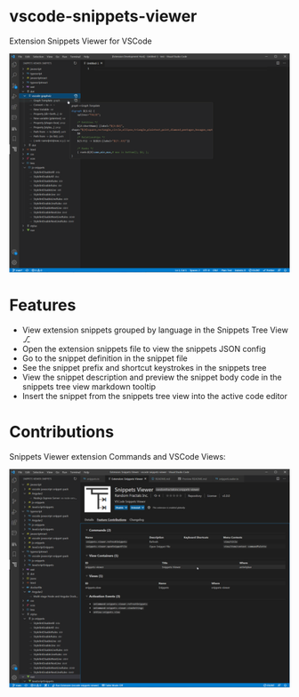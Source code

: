 # vscode-snippets-viewer

Extension Snippets Viewer for VSCode

![Snippets Viewer Tree View](https://raw.githubusercontent.com/RandomFractals/vscode-snippets-viewer/main/images/snippets-viewer-tree-view.png)

# Features

- View extension snippets grouped by language in the Snippets Tree View ⎇
- Open the extension snippets file to view the snippets JSON config
- Go to the snippet definition in the snippet file
- See the snippet prefix and shortcut keystrokes in the snippets tree
- View the snippet description and preview the snippet body code in the snippets tree view markdown tooltip
- Insert the snippet from the snippets tree view into the active code editor

# Contributions

Snippets Viewer extension Commands and VSCode Views:

![Snippets Viewer VSCode Feature Contributions](https://raw.githubusercontent.com/RandomFractals/vscode-snippets-viewer/main/images/snippets-viewer-contributions.png)


